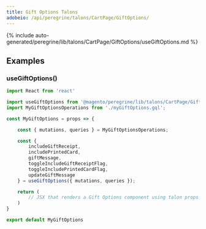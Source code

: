 ```yaml
---
title: Gift Options Talons
adobeio: /api/peregrine/talons/CartPage/GiftOptions/
---
```


<!--
The reference doc content is generated automatically from the source code.
To update this section, update the doc blocks in the source code
-->

{% include auto-generated/peregrine/lib/talons/CartPage/GiftOptions/useGiftOptions.md %}

## Examples

### useGiftOptions()

```jsx
import React from 'react'

import useGiftOptions from '@magento/peregrine/lib/talons/CartPage/GiftOptions/useGiftOptions';
import MyGiftOptionsOperations from './myGiftOptions.gql';

const MyGiftOptions = props => {

    const { mutations, queries } = MyGiftOptionsOperations;

    const {
        includeGiftReceipt,
        includePrintedCard,
        giftMessage,
        toggleIncludeGiftReceiptFlag,
        toggleIncludePrintedCardFlag,
        updateGiftMessage
    } = useGiftOptions({ mutations, queries });

    return (
        // JSX that renders a Gift Options component using talon props
    )
}

export default MyGiftOptions
```

